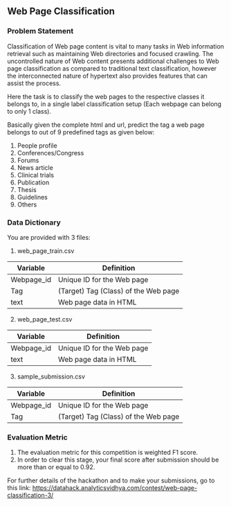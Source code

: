 ## Web Page Classification

### Problem Statement

Classification of Web page content is vital to many tasks in Web information retrieval such as maintaining Web directories and focused crawling. The uncontrolled nature of Web content presents additional challenges to Web page classification as compared to traditional text classification, however the interconnected nature of hypertext also provides features that can assist the process.

Here the task is to classify the web pages to the respective classes it belongs to, in a single label classification setup (Each webpage can belong to only 1 class).

Basically given the complete html and url, predict the tag a web page belongs to out of 9 predefined tags as given below:

1. People profile
2. Conferences/Congress
3. Forums
4. News article
5. Clinical trials
6. Publication
7. Thesis
8. Guidelines
9. Others

### Data Dictionary

You are provided with 3 files:

1. web_page_train.csv

| Variable | Definition |
| --- | --- |
| Webpage_id | Unique ID for the Web page |
| Tag | (Target) Tag (Class) of the Web page |
| text | Web page data in HTML |

2. web_page_test.csv

| Variable | Definition |
| --- | --- |
| Webpage_id | Unique ID for the Web page |
| text | Web page data in HTML |

3. sample_submission.csv

| Variable | Definition |
| --- | --- |
| Webpage_id | Unique ID for the Web page |
| Tag | (Target) Tag (Class) of the Web page |

### Evaluation Metric

1. The evaluation metric for this competition is weighted F1 score.   
2. In order to clear this stage, your final score after submission should be more than or equal to 0.92.

For further details of the hackathon and to make your submissions, go to this link: 
https://datahack.analyticsvidhya.com/contest/web-page-classification-3/